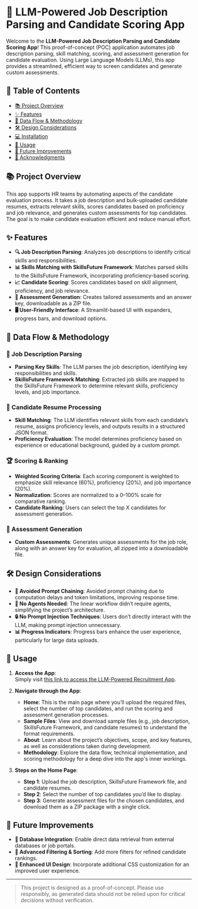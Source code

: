 # 🚀 LLM-Powered Job Description Parsing and Candidate Scoring App

Welcome to the **LLM-Powered Job Description Parsing and Candidate Scoring App**! This proof-of-concept (POC) application automates job description parsing, skill matching, scoring, and assessment generation for candidate evaluation. Using Large Language Models (LLMs), this app provides a streamlined, efficient way to screen candidates and generate custom assessments.

## 📜 Table of Contents
- [📚 Project Overview](#-project-overview)
- [✨ Features](#-features)
- [🔄 Data Flow & Methodology](#-data-flow--methodology)
- [🛠 Design Considerations](#-design-considerations)
- [💻 Installation](#-installation)
- [🚀 Usage](#-usage)
- [🌱 Future Improvements](#-future-improvements)
- [🙏 Acknowledgments](#-acknowledgments)

## 📚 Project Overview
This app supports HR teams by automating aspects of the candidate evaluation process. It takes a job description and bulk-uploaded candidate resumes, extracts relevant skills, scores candidates based on proficiency and job relevance, and generates custom assessments for top candidates. The goal is to make candidate evaluation efficient and reduce manual effort.

## ✨ Features
- **🔍 Job Description Parsing**: Analyzes job descriptions to identify critical skills and responsibilities.
- **📊 Skills Matching with SkillsFuture Framework**: Matches parsed skills to the SkillsFuture Framework, incorporating proficiency-based scoring.
- **📈 Candidate Scoring**: Scores candidates based on skill alignment, proficiency, and job relevance.
- **📝 Assessment Generation**: Creates tailored assessments and an answer key, downloadable as a ZIP file.
- **🖥 User-Friendly Interface**: A Streamlit-based UI with expanders, progress bars, and download options.

## 🔄 Data Flow & Methodology
### 🧩 Job Description Parsing
- **Parsing Key Skills**: The LLM parses the job description, identifying key responsibilities and skills.
- **SkillsFuture Framework Matching**: Extracted job skills are mapped to the SkillsFuture Framework to determine relevant skills, proficiency levels, and job importance.

### 📝 Candidate Resume Processing
- **Skill Matching**: The LLM identifies relevant skills from each candidate’s resume, assigns proficiency levels, and outputs results in a structured JSON format.
- **Proficiency Evaluation**: The model determines proficiency based on experience or educational background, guided by a custom prompt.

### 🏆 Scoring & Ranking
- **Weighted Scoring Criteria**: Each scoring component is weighted to emphasize skill relevance (60%), proficiency (20%), and job importance (20%).
- **Normalization**: Scores are normalized to a 0–100% scale for comparative ranking.
- **Candidate Ranking**: Users can select the top X candidates for assessment generation.

### 📝 Assessment Generation
- **Custom Assessments**: Generates unique assessments for the job role, along with an answer key for evaluation, all zipped into a downloadable file.

## 🛠 Design Considerations
- **🚫 Avoided Prompt Chaining**: Avoided prompt chaining due to computation delays and token limitations, improving response time.
- **👥 No Agents Needed**: The linear workflow didn’t require agents, simplifying the project’s architecture.
- **🔒 No Prompt Injection Techniques**: Users don’t directly interact with the LLM, making prompt injection unnecessary.
- **📊 Progress Indicators**: Progress bars enhance the user experience, particularly for large data uploads.

## 🚀 Usage

1. **Access the App**:  
   Simply visit [this link to access the LLM-Powered Recruitment App](https://ai-champions-llm-recruitment.streamlit.app/).

2. **Navigate through the App**:
   - **Home**: This is the main page where you’ll upload the required files, select the number of top candidates, and run the scoring and assessment generation processes.
   - **Sample Files**: View and download sample files (e.g., job description, SkillsFuture Framework, and candidate resumes) to understand the format requirements.
   - **About**: Learn about the project’s objectives, scope, and key features, as well as considerations taken during development.
   - **Methodology**: Explore the data flow, technical implementation, and scoring methodology for a deep dive into the app's inner workings.

3. **Steps on the Home Page**:
   - **Step 1**: Upload the job description, SkillsFuture Framework file, and candidate resumes.
   - **Step 2**: Select the number of top candidates you’d like to display.
   - **Step 3**: Generate assessment files for the chosen candidates, and download them as a ZIP package with a single click.


## 🌱 Future Improvements
- **🔗 Database Integration**: Enable direct data retrieval from external databases or job portals.
- **🧹 Advanced Filtering & Sorting**: Add more filters for refined candidate rankings.
- **🎨 Enhanced UI Design**: Incorporate additional CSS customization for an improved user experience.

---

> This project is designed as a proof-of-concept. Please use responsibly, as generated data should not be relied upon for critical decisions without verification.

